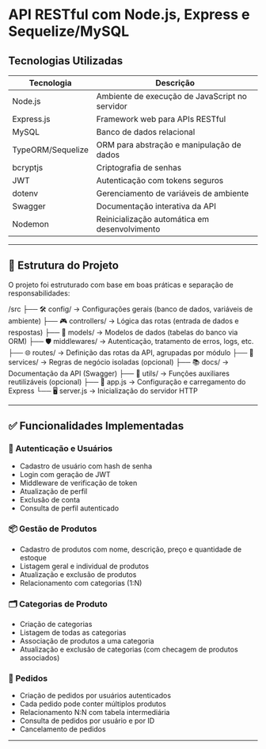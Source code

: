 # API RESTful com Node.js, Express e Sequelize/MySQL

## Tecnologias Utilizadas

| Tecnologia         | Descrição                                     
|--------------------|----------------------------------------------- |
| Node.js            | Ambiente de execução de JavaScript no servidor |
| Express.js         | Framework web para APIs RESTful                |
| MySQL              | Banco de dados relacional                      |
| TypeORM/Sequelize  | ORM para abstração e manipulação de dados      | 
| bcryptjs           | Criptografia de senhas                         | 
| JWT                | Autenticação com tokens seguros                | 
| dotenv             | Gerenciamento de variáveis de ambiente         |
| Swagger            | Documentação interativa da API                 | 
| Nodemon            | Reinicialização automática em desenvolvimento  |  

---

## 📁 Estrutura do Projeto

O projeto foi estruturado com base em boas práticas e separação de responsabilidades:

/src 
├── 🛠️ config/ → Configurações gerais (banco de dados, variáveis de ambiente) 
├── 🎮 controllers/ → Lógica das rotas (entrada de dados e respostas) 
├── 🧱 models/ → Modelos de dados (tabelas do banco via ORM) 
├── 🛡️ middlewares/ → Autenticação, tratamento de erros, logs, etc. 
├── 🌐 routes/ → Definição das rotas da API, agrupadas por módulo 
├── 🧠 services/ → Regras de negócio isoladas (opcional) 
├── 📚 docs/ → Documentação da API (Swagger) 
├── 🧰 utils/ → Funções auxiliares reutilizáveis (opcional) 
├── 🚪 app.js → Configuração e carregamento do Express 
└── 🖥️ server.js → Inicialização do servidor HTTP


---

## ✅ Funcionalidades Implementadas

### 🔐 Autenticação e Usuários

- Cadastro de usuário com hash de senha
- Login com geração de JWT
- Middleware de verificação de token
- Atualização de perfil
- Exclusão de conta
- Consulta de perfil autenticado

### 📦 Gestão de Produtos

- Cadastro de produtos com nome, descrição, preço e quantidade de estoque
- Listagem geral e individual de produtos
- Atualização e exclusão de produtos
- Relacionamento com categorias (1:N)

### 🗂️ Categorias de Produto

- Criação de categorias
- Listagem de todas as categorias
- Associação de produtos a uma categoria
- Atualização e exclusão de categorias (com checagem de produtos associados)

### 🧾 Pedidos

- Criação de pedidos por usuários autenticados
- Cada pedido pode conter múltiplos produtos
- Relacionamento N:N com tabela intermediária
- Consulta de pedidos por usuário e por ID
- Cancelamento de pedidos

---

